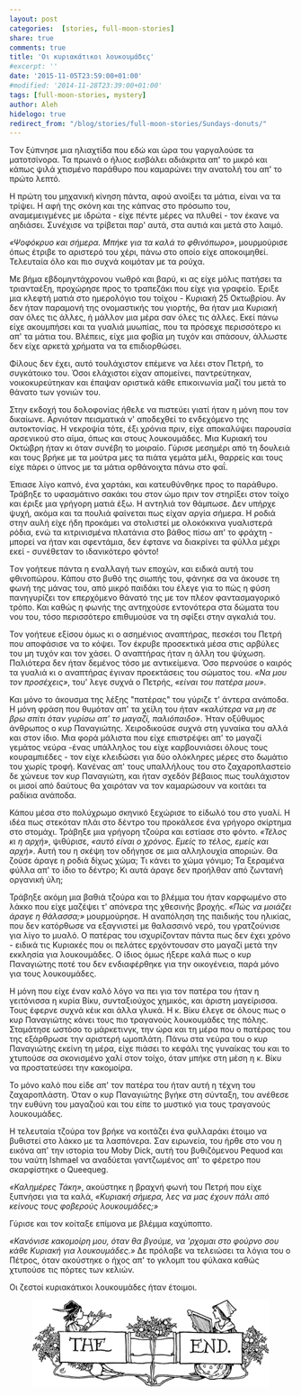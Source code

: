 ```yaml
---
layout: post
categories:  [stories, full-moon-stories]
share: true
comments: true
title: 'Οι κυριακάτικοι λουκουμάδες'
#excerpt: ''
date: '2015-11-05T23:59:00+01:00'
#modified: '2014-11-28T23:39:00+01:00'
tags: [full-moon-stories, mystery]
author: Aleh
hidelogo: true
redirect_from: "/blog/stories/full-moon-stories/Sundays-donuts/"
---
```

<span class="dcap">T</span>ον ξύπνησε μια ηλιαχτίδα που εδώ και ώρα του γαργαλούσε τα ματοτσίνορα. Τα πρωινά ο ήλιος εισβάλει αδιάκριτα απ' το μικρό και κάπως ψιλά χτισμένο παράθυρο που καμαρώνει την ανατολή του απ' το πρώτο λεπτό.

Η πρώτη του μηχανική κίνηση πάντα, αφού ανοίξει τα μάτια, είναι να τα τρίψει. Η αφή της σκόνη και της κάπνας στο πρόσωπο του, αναμεμειγμένες με ιδρώτα - είχε πέντε μέρες να πλυθεί - τον έκανε να αηδιάσει. Συνέχισε να τρίβεται παρ' αυτά, στα αυτιά και μετά στο λαιμό.

*«Ψοφόκρυο και σήμερα. Μπήκε για τα καλά το φθινόπωρο»*, μουρμούρισε όπως έτριβε το αριστερό του χέρι, πάνω στο οποίο είχε αποκοιμηθεί. Τελευταία όλο και πιο συχνά κοιμόταν με τα ρούχα.

Με βήμα εβδομηντάχρονου νωθρό και βαρύ, κι ας είχε μόλις πατήσει τα τριανταέξη, προχώρησε προς το τραπεζάκι που είχε για γραφείο. Έριξε μια κλεφτή ματιά στο ημερολόγιο του τοίχου - Κυριακή 25 Οκτωβρίου. Αν δεν ήταν παραμονή της ονομαστικής του γιορτής, θα ήταν μια Κυριακή σαν όλες τις άλλες, ή μάλλον μια μέρα σαν όλες τις άλλες. Εκεί πάνω είχε ακουμπήσει και τα γυαλιά μυωπίας, που τα πρόσεχε περισσότερο κι απ' τα μάτια του. Βλέπεις, είχε μια φοβία μη τυχόν και σπάσουν, άλλωστε δεν είχε αρκετά χρήματα να τα επιδιορθώσει.

Φίλους δεν έχει, αυτό τουλάχιστον επέμενε να λέει στον Πετρή, το συγκάτοικο του. Όσοι ελάχιστοι είχαν απομείνει, παντρεύτηκαν, νοικοκυρεύτηκαν και έπαψαν οριστικά κάθε επικοινωνία μαζί του μετά το θάνατο των γονιών του.

Στην εκδοχή του δολοφονίας ήθελε να πιστεύει γιατί ήταν η μόνη που τον δικαίωνε. Αρνιόταν πεισματικά ν' αποδεχθεί το ενδεχόμενο της αυτοκτονίας. Η νεκροψία τότε, έξι χρόνια πριν, είχε αποκαλύψει παρουσία αρσενικού στο αίμα, όπως και στους λουκουμάδες. Μια Κυριακή του Οκτώβρη ήταν κι όταν συνέβη το μοιραίο. Γύρισε μεσημέρι από τη δουλειά και τους βρήκε με τα μούτρα μες τα πιάτα γεμάτα μέλι, θαρρείς και τους είχε πάρει ο ύπνος με τα μάτια ορθάνοιχτα πάνω στο φαΐ.

Έπιασε λίγο καπνό, ένα χαρτάκι, και κατευθύνθηκε προς το παράθυρο. Τράβηξε το υφασμάτινο σακάκι του στον ώμο πριν τον στηρίξει στον τοίχο και έριξε μια γρήγορη ματιά έξω. Η αντηλιά τον θάμπωσε. Δεν υπήρχε ψυχή, ακόμα και τα πουλιά φαίνεται πως είχαν αργία σήμερα. Η ροδιά στην αυλή είχε ήδη προκάμει να στολιστεί με ολοκόκκινα γυαλιστερά ρόδια, ενώ τα κιτρινισμένα πλατάνια στο βάθος πίσω απ' το φράχτη - μπορεί να ήταν και σφεντάμια, δεν έφτανε να διακρίνει τα φύλλα μέχρι εκεί - συνέθεταν το ιδανικότερο φόντο! 

<span class="dcap">T</span>ον γοήτευε πάντα η εναλλαγή των εποχών, και ειδικά αυτή του φθινοπώρου. Κάπου στο βυθό της σιωπής του, φάνηκε σα να άκουσε τη φωνή της μάνας του, από μικρό παιδάκι του έλεγε για το πώς η φύση πανηγυρίζει τον επερχόμενο θάνατό της με τον πλέον φαντασμαγορικό τρόπο. Και καθώς η φωνής της αντηχούσε εντονότερα στα δώματα του νου του, τόσο περισσότερο επιθυμούσε να τη σφίξει στην αγκαλιά του.

Τον γοήτευε εξίσου όμως κι ο ασημένιος αναπτήρας, πεσκέσι του Πετρή που αποφάσισε να το κόψει. Τον έκρυβε προσεκτικά μέσα στις αρβύλες του μη τυχόν και τον χάσει. Ο αναπτήρας ήταν η άλλη του ψύχωση. Παλιότερα δεν ήταν δεμένος τόσο με αντικείμενα. Όσο περνούσε ο καιρός τα γυαλιά κι ο αναπτήρας έγιναν προεκτάσεις του σώματος του. *«Να μου τον προσέχεις»*, του' λεγε συχνά ο Πετρής, *«είναι του πατέρα μου»*. 

Και μόνο το άκουσμα της λέξης "πατέρας" του γύριζε τ' άντερα ανάποδα. Η μόνη φράση που θυμόταν απ' τα χείλη του ήταν *«καλύτερα να μη σε βρω σπίτι όταν γυρίσω απ' το μαγαζί, παλιόπαιδο»*. Ήταν οξύθυμος άνθρωπος ο κυρ Παναγιώτης. Χειροδικούσε συχνά στη γυναίκα του αλλά και στον ίδιο. Μια φορά μάλιστα που είχε επιστρέψει απ' το μαγαζί γεμάτος νεύρα -ένας υπάλληλος του είχε καρβουνιάσει όλους τους κουραμπιέδες - τον είχε κλειδώσει για δύο ολόκληρες μέρες στο δωμάτιο του χωρίς τροφή. Κανένας απ' τους υπαλλήλους του στο ζαχαροπλαστείο δε χώνευε τον κυρ Παναγιώτη, και ήταν σχεδόν βέβαιος πως τουλάχιστον οι μισοί από δαύτους θα χαιρόταν να τον καμαρώσουν να κοιτάει τα ραδίκια ανάποδα.

Κάπου μέσα στο πολύχρωμο σκηνικό ξεχώρισε το είδωλό του στο γυαλί. Η ιδέα πως στεκόταν πλάι στο δέντρο του προκάλεσε ένα γρήγορο σκίρτημα στο στομάχι. Τράβηξε μια γρήγορη τζούρα και εστίασε στο φόντο. *«Τέλος κι η αρχή»*, ψιθύρισε, *«αυτό είναι ο χρόνος. Εμείς το τέλος, εμείς και αρχή»*.  Αυτή του η σκέψη τον οδήγησε σε μια αλληλουχία αποριών. Θα ζούσε άραγε η ροδιά δίχως χώμα; Τι κάνει το χώμα γόνιμο; Τα ξεραμένα φύλλα απ' το ίδιο το δέντρο; Κι αυτά άραγε δεν προήλθαν από ζωντανή οργανική ύλη;

Τράβηξε ακόμη μια βαθιά τζούρα και το βλέμμα του ήταν καρφωμένο στο λάκκο που είχε μαζέψει τ' απόνερα της χθεσινής βροχής. *«Πώς να μοιάζει άραγε η θάλασσα;»* μουρμούρησε. Η αναπόληση της παιδικής του ηλικίας, που δεν κατόρθωσε να εξαγνιστεί με θαλασσινό νερό, του γρατζούνισε για λίγο το μυαλό. Ο πατέρας του ισχυρίζονταν πάντα πως δεν έχει χρόνο - ειδικά τις Κυριακές που οι πελάτες ερχόντουσαν στο μαγαζί μετά την εκκλησία για λουκουμάδες. Ο ίδιος όμως ήξερε καλά πως ο κυρ Παναγιώτης ποτέ του δεν ενδιαφέρθηκε για την οικογένεια, παρά μόνο για τους λουκουμάδες.

<span class="dcap">H</span> μόνη που είχε έναν καλό λόγο να πει για τον πατέρα του ήταν η γειτόνισσα η κυρία Βίκυ, συνταξιούχος χημικός, και άριστη μαγείρισσα. Τους έφερνε συχνά κέικ και άλλα γλυκά.  Η κ. Βίκυ έλεγε σε όλους πως ο κυρ Παναγιώτης κάνει τους πιο τραγανούς λουκουμάδες της πόλης. Σταμάτησε ωστόσο το μάρκετινγκ, την ώρα και τη μέρα που ο πατέρας του της εξάρθρωσε την αριστερή ωμοπλάτη. Πάνω στα νεύρα του ο κυρ Παναγιώτης εκείνη τη μέρα, είχε πιάσει το κεφάλι της γυναίκας του και το χτυπούσε σα σκονισμένο χαλί στον τοίχο, όταν μπήκε στη μέση η κ. Βίκυ να προστατεύσει την κακομοίρα.

Το μόνο καλό που είδε απ' τον πατέρα του ήταν αυτή η τέχνη του ζαχαροπλάστη.  Όταν ο κυρ Παναγιώτης βγήκε στη σύνταξη, του ανέθεσε την ευθύνη του μαγαζιού και του είπε το μυστικό για τους τραγανούς λουκουμάδες.

Η τελευταία τζούρα τον βρήκε να κοιτάζει ένα φυλλαράκι έτοιμο να βυθιστεί στο λάκκο με τα λασπόνερα. Σαν ειρωνεία, του ήρθε στο νου η εικόνα απ' την ιστορία του Moby Dick, αυτή του βυθιζόμενου Pequod και του ναύτη Ishmael να αναδύεται γαντζωμένoς απ' το φέρετρο που σκαρφίστηκε ο Queequeg.

*«Καλημέρες Τάκη»*, ακούστηκε η βραχνή φωνή του Πετρή που είχε ξυπνήσει για τα καλά, *«Κυριακή σήμερα, λες να μας έχουν πάλι από κείνους τους φοβερούς λουκουμάδες;»*

Γύρισε και τον κοίταξε επίμονα με βλέμμα καχύποπτο.

*«Κανόνισε κακομοίρη μου, όταν θα βγούμε, να  'ρχομαι στο φούρνο σου κάθε Κυριακή για λουκουμάδες.»* Δε πρόλαβε να τελειώσει τα λόγια του ο Πέτρος, όταν ακούστηκε ο ήχος απ' το γκλομπ του φύλακα καθώς χτυπούσε τις πόρτες των κελιών. 

Οι ζεστοί κυριακάτικοι λουκουμάδες ήταν έτοιμοι.

<figure class="center">
	<img src="/images/TheEnd.gif" alt="The End" class="center"/>
</figure>
